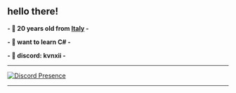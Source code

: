 hello there!
----------

**- 🌾 20 years old from [Italy](https://www.google.com/maps/place/Veneto/@45.7301229,10.5429725,8z/data=!3m1!4b1!4m6!3m5!1s0x4778d7f1cc04b777:0x107098715907c70!8m2!3d45.4414662!4d12.3152595!16zL20vMGJ6amY?entry=ttu) -** 

**- 🍫 want to learn C# -** 

**- 🥓 discord: kvnxii -**

----------

[![Discord Presence](https://lanyard-profile-readme.vercel.app/api/493878038505979904?bg=8053b0&borderRadius=2px)](https://lanyard-visualizer.netlify.app/493878038505979904) 

----------

[](<img src="https://github.com/akvnxii/akvnxii/assets/75858881/1fcf3993-79c5-4e92-a31e-337168f61c96" width="250" height="250">)

